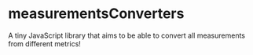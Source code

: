 measurementsConverters
======================

A tiny JavaScript library that aims to be able to convert all measurements from different metrics!
